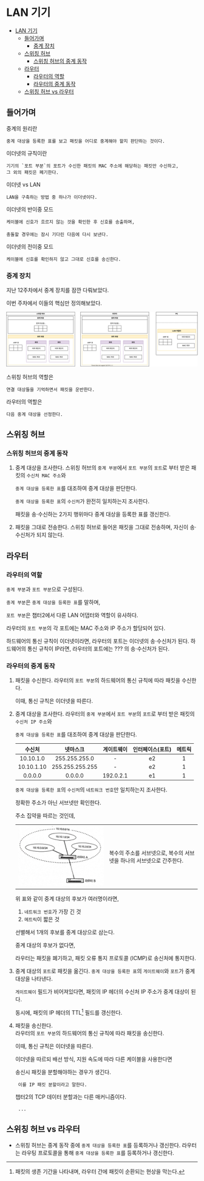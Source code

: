 # LAN 기기

- [LAN 기기](#lan-기기)
  - [들어가며](#들어가며)
    - [중계 장치](#중계-장치)
  - [스위칭 허브](#스위칭-허브)
    - [스위칭 허브의 중계 동작](#스위칭-허브의-중계-동작)
  - [라우터](#라우터)
    - [라우터의 역할](#라우터의-역할)
    - [라우터의 중계 동작](#라우터의-중계-동작)
  - [스위칭 허브 vs 라우터](#스위칭-허브-vs-라우터)

## 들어가며

중계의 원리란

    중계 대상을 등록한 표를 보고 패킷을 어디로 중계해야 할지 판단하는 것이다.

이더넷의 규칙이란

    기기의 `포트 부분`의 포트가 수신한 패킷의 MAC 주소에 해당하는 패킷만 수신하고, 
    그 외의 패킷은 폐기한다.

이더넷 vs LAN

    LAN을 구축하는 방법 중 하나가 이더넷이다.

이더넷의 반이중 모드

    케이블에 신호가 흐르지 않는 것을 확인한 후 신호를 송출하며,

    충돌할 경우에는 잠시 기다린 다음에 다시 보낸다.

이더넷의 전이중 모드

    케이블에 신호를 확인하지 않고 그대로 신호를 송신한다.

### 중계 장치

지난 12주차에서 중계 장치를 잠깐 다뤄보았다.

이번 주차에서 이들의 핵심만 정의해보았다.

<center><img src="assets/router-vs-pc.drawio.svg"/></center>

스위칭 허브의 역할은

    연결 대상들을 기억하면서 패킷을 운반한다.

라우터의 역할은

    다음 중계 대상을 선정한다.

## 스위칭 허브

### 스위칭 허브의 중계 동작

1. 중계 대상을 조사한다.
  스위칭 허브의 `중계 부분`에서 `포트 부분`의 `포트`로 부터 받은 패킷의 `수신처 MAC 주소`와 

    `중계 대상을 등록한 표`를 대조하여 중계 대상을 판단한다. 

    `중계 대상을 등록한 표`의 `수신처`가 완전히 일치하는지 조사한다.

    패킷을 송·수신하는 2가지 행위마다 중계 대상을 등록한 표를 갱신한다.

2. 패킷을 그대로 전송한다. 
  스위칭 허브로 들어온 패킷을 그대로 전송하며, 자신이 송·수신처가 되지 않는다.

## 라우터

### 라우터의 역할

`중계 부분`과 `포트 부분`으로 구성된다.

`중계 부분`은 `중계 대상을 등록한 표`를 말하며,

`포트 부분`은 챕터2에서 다룬 LAN 어댑터와 역할이 유사하다.

라우터의 `포트 부분`의 각 포트에는 MAC 주소와 IP 주소가 할당되어 있다.

하드웨어의 통신 규칙이 이더넷이라면, 라우터의 포트는 이더넷의 송·수신처가 된다.
하드웨어의 통신 규칙이 IP라면, 라우터의 포트에는 ??? 의 송·수신처가 된다.

### 라우터의 중계 동작

1. 패킷을 수신한다.
  라우터의 `포트 부분`의 하드웨어의 통신 규칙에 따라 패킷을 수신한다.

    이때, 통신 규칙은 이더넷을 따른다.

2. 중계 대상을 조사한다.
  라우터의 `중계 부분`에서 `포트 부분`의 `포트`로 부터 받은 패킷의 `수신처 IP 주소`와 

    `중계 대상을 등록한 표`를 대조하여 중계 대상을 판단한다.

    |   수신처   |    넷마스크     | 게이트웨이 | 인터페이스(포트) | 메트릭 |
    | :--------: | :-------------: | :--------: | :--------------: | :----: |
    | 10.10.1.0  |  255.255.255.0  |     -      |        e2        |   1    |
    | 10.10.1.10 | 255.255.255.255 |     -      |        e2        |   1    |
    |  0.0.0.0   |     0.0.0.0     | 192.0.2.1  |        e1        |   1    |

    `중계 대상을 등록한 표`의 `수신처`의 `네트워크 번호`만 일치하는지 조사한다. 
    
    정확한 주소가 아닌 서브넷만 확인한다.

    주소 집약을 따르는 것인데,    
    <table>
      <tr>
        <td width="50%">
          <img src="assets/address-intensive.jpg"/>
        </td>
        <td>
          복수의 주소를 서브넷으로, 복수의 서브넷을 하나의 서브넷으로 간주한다.
        </td>
      </tr>
    </table>

    위 표와 같이 중계 대상의 후보가 여러명이라면, 
      1. `네트워크 번호`가 가장 긴 것
      2. `메트릭`이 짧은 것
   
    선별해서 1개의 후보를 중계 대상으로 삼는다.

    중계 대상의 후보가 없다면,

      라우터는 패킷을 폐기하고, 패킷 오류 통지 프로토콜 (ICMP)로 송신처에 통지한다.

3. 중계 대상의 `포트`로 패킷을 옮긴다.
   `중계 대상을 등록한 표`의 `게이트웨이`와 `포트`가 중계 대상을 나타낸다.

    `게이트웨이` 필드가 비어져있다면, 패킷의 IP 헤더의 수신처 IP 주소가 중계 대상이 된다.

    동시에, 패킷의 IP 헤더의 TTL[^TTL] 필드를 갱신한다.

    [^TTL]: 패킷의 생존 기간을 나타내며, 라우터 간에 패킷이 순환되는 현상을 막는다.

4. 패킷을 송신한다.  
  라우터의 `포트 부분`의 하드웨어의 통신 규칙에 따라 패킷을 송신한다.

    이때, 통신 규칙은 이더넷을 따른다.    

    이더넷을 따르되 배선 방식, 지원 속도에 따라 다른 케이블을 사용한다면

    송신시 패킷을 분할해야하는 경우가 생긴다.

        이를 IP 패킷 분할이라고 말한다.

    챕터2의 TCP 데이터 분할과는 다른 매커니즘이다.

        ...

## 스위칭 허브 vs 라우터

- 스위칭 허브는 중계 동작 중에 `중계 대상을 등록한 표`를 등록하거나 갱신한다.
  라우터는 라우팅 프로토콜을 통해 `중계 대상을 등록한 표`를 등록하거나 갱신한다.